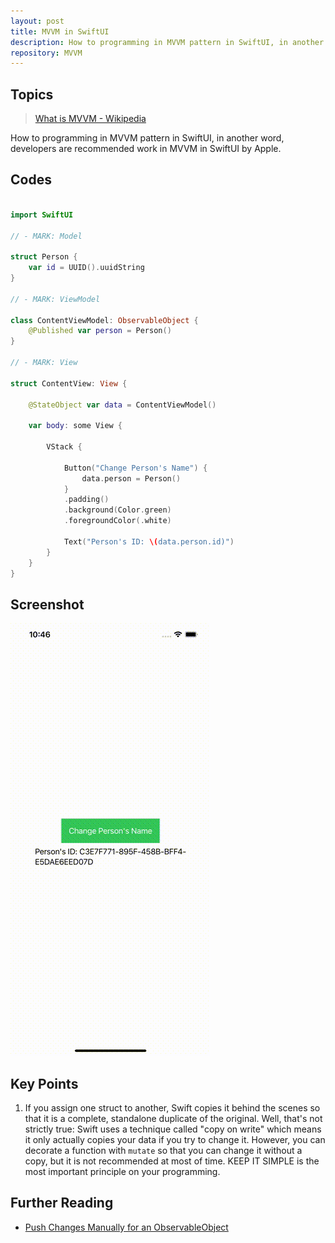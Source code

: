 ```yaml
---
layout: post
title: MVVM in SwiftUI
description: How to programming in MVVM pattern in SwiftUI, in another word, developers are recommended work in MVVM in SwiftUI by Apple.
repository: MVVM
---
```


## Topics

> [What is MVVM - Wikipedia](https://en.wikipedia.org/wiki/Model%E2%80%93view%E2%80%93viewmodel)

How to programming in MVVM pattern in SwiftUI, in another word, developers are recommended work in MVVM in SwiftUI by Apple.

## Codes

```swift

import SwiftUI

// - MARK: Model

struct Person {
    var id = UUID().uuidString
}

// - MARK: ViewModel

class ContentViewModel: ObservableObject {
    @Published var person = Person()
}

// - MARK: View

struct ContentView: View {
    
    @StateObject var data = ContentViewModel()
    
    var body: some View {
        
        VStack {
            
            Button("Change Person's Name") {
                data.person = Person()
            }
            .padding()
            .background(Color.green)
            .foregroundColor(.white)
            
            Text("Person's ID: \(data.person.id)")
        }
    }
}

```

## Screenshot

![MVVM](/assets/2021-04-27-mvvm.gif)

## Key Points

1. If you assign one struct to another, Swift copies it behind the scenes so that it is a complete, standalone duplicate of the original. Well, that's not strictly true: Swift uses a technique called "copy on write" which means it only actually copies your data if you try to change it. However, you can decorate a function with `mutate` so that you can change it without a copy, but it is not recommended at most of time. KEEP IT SIMPLE is the most important principle on your programming.

## Further Reading

* [Push Changes Manually for an ObservableObject](https://swiftcodeshow.com/2021/04/26/push-changes-manually-observableobject.html)
